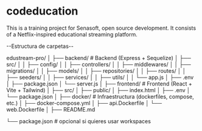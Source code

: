 # codeducation
This is a training project for Senasoft, open source development.  It consists of a Netflix-inspired educational streaming platform.


--Estructura de carpetas--



edustream-pro/
│
├── backend/               # Backend (Express + Sequelize)
│   ├── src/
│   │   ├── config/
│   │   ├── controllers/
│   │   ├── middlewares/
│   │   ├── migrations/
│   │   ├── models/
│   │   ├── repositories/
│   │   ├── routes/
│   │   ├── seeders/
│   │   ├── services/
│   │   ├── utils/
│   │   └── app.js
│   ├── .env
│   ├── package.json
│   └── server.js
│
├── frontend/               # Frontend (React + Vite + Tailwind)
│   ├── src/
│   ├── public/
│   ├── index.html
│   ├── .env
│   └── package.json
│
├── docker/            # Infraestructura (dockerfiles, compose, etc.)
│   ├── docker-compose.yml
│   ├── api.Dockerfile
│   └── web.Dockerfile
│
├── README.md
 
└── package.json       # opcional si quieres usar workspaces
